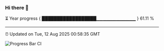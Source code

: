 ### Hi there 👋

⏳ Year progress { ██████████████████▁▁▁▁▁▁▁▁▁▁▁▁ } 61.11 %

---

⏰ Updated on Tue, 12 Aug 2025 00:58:35 GMT

![Progress Bar CI](https://github.com/Shyam-Makwana/GitHub-Actions-Demo/workflows/Progress%20Bar%20CI/badge.svg)
